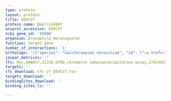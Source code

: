 ```yaml
---
type: protein
layout: protein
title: Q9VCV7
protein_name: Dmel\CG4907
uniprot_accession: Q9VCV7
ncbi_gene_id: '42686'
organism: Drosophila melanogaster
function: target gene
number_of_interactions: '1'
orthologs: '[{"species": "Saccharomyces cerevisiae", "id": ["<a href=\"/protein/p36051\">P36051</a>"]}]'
jaspar_matrices: ''
tfs: Myc,Q9W4S7,31310,GTRD,chromatin immunoprecipitation assay,27924024%5Buid%5D,No
targets: ''
tfs_download: tfs_of_Q9VCV7.tsv
targets_download: ''
bindingSites_download: ''
binding_sites_ls: ''

---
```

